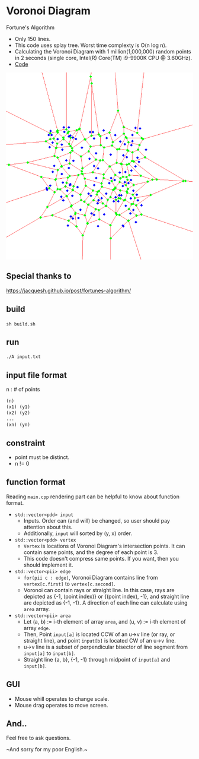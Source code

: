 # Voronoi Diagram
Fortune's Algorithm
+ Only 150 lines.
+ This code uses splay tree. Worst time complexty is O(n log n).
+ Calculating the Voronoi Diagram with 1 million(1,000,000) random points in 2 seconds (single core, Intel(R) Core(TM) i9-9900K CPU @ 3.60GHz).
+ [Code](teamnote_VoronoiDiagram.cpp)

![Voronoi Diagram](inputs/Voronoi.png)

## Special thanks to
https://jacquesh.github.io/post/fortunes-algorithm/

## build
``` sh build.sh ```

## run
``` ./A input.txt ```

## input file format
n : # of points
```
(n)
(x1) (y1)
(x2) (y2)
...
(xn) (yn)
```

## constraint
+ point must be distinct.
+ n != 0

## function format
Reading ```main.cpp``` rendering part can be helpful to know about function format.
- ```std::vector<pdd> input```
  + Inputs. Order can (and will) be changed, so user should pay attention about this.
  + Additionally, ```input``` will sorted by (y, x) order.
- ```std::vector<pdd> vertex```
  + ```Vertex``` is locations of Voronoi Diagram's intersection points. It can contain same points, and the degree of each point is 3.
  + This code doesn't compress same points. If you want, then you should implement it.
- ```std::vector<pii> edge```
  + ```for(pii c : edge)```, Voronoi Diagram contains line from ```vertex[c.first]``` to ```vertex[c.second]```.
  + Voronoi can contain rays or straight line. In this case, rays are depicted as {-1, (point index)} or {(point index), -1}, and straight line are depicted as {-1, -1}. A direction of each line can calculate using ```area``` array.
- ```std::vector<pii> area```
  + Let (a, b) := i-th element of array ```area```, and (u, v) := i-th element of array ```edge```.
  + Then, Point ```input[a]``` is located CCW of an u->v line (or ray, or straight line), and point ```input[b]``` is located CW of an u->v line.
  + u->v line is a subset of perpendicular bisector of line segment from ```input[a]``` to ```input[b]```.
  + Straight line {a, b}, {-1, -1} through midpoint of ```input[a]``` and ```input[b]```.
  
## GUI
+ Mouse whill operates to change scale.
+ Mouse drag operates to move screen.

## And..
Feel free to ask questions. 

~And sorry for my poor English.~
